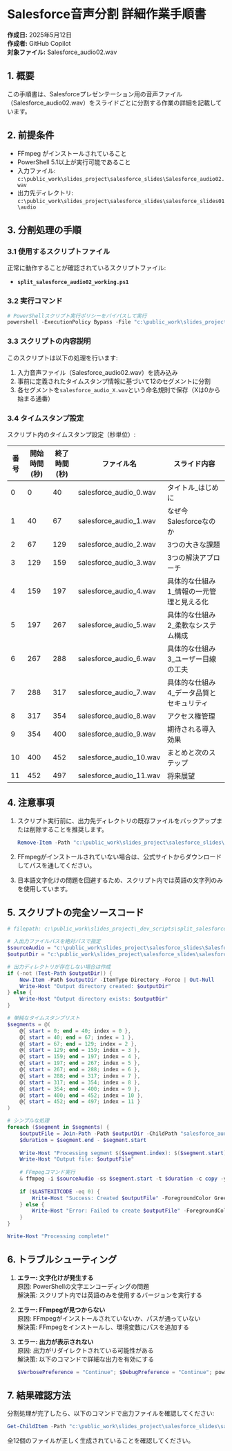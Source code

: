 # Salesforce音声分割 詳細作業手順書

**作成日:** 2025年5月12日  
**作成者:** GitHub Copilot  
**対象ファイル:** Salesforce_audio02.wav  

## 1. 概要

この手順書は、Salesforceプレゼンテーション用の音声ファイル（Salesforce_audio02.wav）をスライドごとに分割する作業の詳細を記載しています。

## 2. 前提条件

- FFmpeg がインストールされていること
- PowerShell 5.1以上が実行可能であること
- 入力ファイル: `c:\public_work\slides_project\salesforce_slides\Salesforce_audio02.wav`
- 出力先ディレクトリ: `c:\public_work\slides_project\salesforce_slides\salesforce_slides01\audio`

## 3. 分割処理の手順

### 3.1 使用するスクリプトファイル

正常に動作することが確認されているスクリプトファイル:
- **`split_salesforce_audio02_working.ps1`**

### 3.2 実行コマンド

```powershell
# PowerShellスクリプト実行ポリシーをバイパスして実行
powershell -ExecutionPolicy Bypass -File "c:\public_work\slides_project\_dev_scripts\split_salesforce_audio02_working.ps1"
```

### 3.3 スクリプトの内容説明

このスクリプトは以下の処理を行います:
1. 入力音声ファイル（Salesforce_audio02.wav）を読み込み
2. 事前に定義されたタイムスタンプ情報に基づいて12のセグメントに分割
3. 各セグメントを`salesforce_audio_X.wav`という命名規則で保存（Xは0から始まる通番）

### 3.4 タイムスタンプ設定

スクリプト内のタイムスタンプ設定（秒単位）:

| 番号 | 開始時間(秒) | 終了時間(秒) | ファイル名 | スライド内容 |
|------|------------|------------|-------------|-----------|
| 0 | 0 | 40 | salesforce_audio_0.wav | タイトル_はじめに |
| 1 | 40 | 67 | salesforce_audio_1.wav | なぜ今Salesforceなのか |
| 2 | 67 | 129 | salesforce_audio_2.wav | 3つの大きな課題 |
| 3 | 129 | 159 | salesforce_audio_3.wav | 3つの解決アプローチ |
| 4 | 159 | 197 | salesforce_audio_4.wav | 具体的な仕組み1_情報の一元管理と見える化 |
| 5 | 197 | 267 | salesforce_audio_5.wav | 具体的な仕組み2_柔軟なシステム構成 |
| 6 | 267 | 288 | salesforce_audio_6.wav | 具体的な仕組み3_ユーザー目線の工夫 |
| 7 | 288 | 317 | salesforce_audio_7.wav | 具体的な仕組み4_データ品質とセキュリティ |
| 8 | 317 | 354 | salesforce_audio_8.wav | アクセス権管理 |
| 9 | 354 | 400 | salesforce_audio_9.wav | 期待される導入効果 |
| 10 | 400 | 452 | salesforce_audio_10.wav | まとめと次のステップ |
| 11 | 452 | 497 | salesforce_audio_11.wav | 将来展望 |

## 4. 注意事項

1. スクリプト実行前に、出力先ディレクトリの既存ファイルをバックアップまたは削除することを推奨します。
   ```powershell
   Remove-Item -Path "c:\public_work\slides_project\salesforce_slides\salesforce_slides01\audio\salesforce_audio_*.wav" -Force
   ```

2. FFmpegがインストールされていない場合は、公式サイトからダウンロードしてパスを通してください。

3. 日本語文字化けの問題を回避するため、スクリプト内では英語の文字列のみを使用しています。

## 5. スクリプトの完全ソースコード

```powershell
# filepath: c:\public_work\slides_project\_dev_scripts\split_salesforce_audio02_working.ps1

# 入出力ファイルパスを絶対パスで指定
$sourceAudio = "c:\public_work\slides_project\salesforce_slides\Salesforce_audio02.wav"
$outputDir = "c:\public_work\slides_project\salesforce_slides\salesforce_slides01\audio"

# 出力ディレクトリが存在しない場合は作成
if (-not (Test-Path $outputDir)) {
    New-Item -Path $outputDir -ItemType Directory -Force | Out-Null
    Write-Host "Output directory created: $outputDir"
} else {
    Write-Host "Output directory exists: $outputDir"
}

# 単純なタイムスタンプリスト
$segments = @(
    @{ start = 0; end = 40; index = 0 },
    @{ start = 40; end = 67; index = 1 },
    @{ start = 67; end = 129; index = 2 },
    @{ start = 129; end = 159; index = 3 },
    @{ start = 159; end = 197; index = 4 },
    @{ start = 197; end = 267; index = 5 },
    @{ start = 267; end = 288; index = 6 },
    @{ start = 288; end = 317; index = 7 },
    @{ start = 317; end = 354; index = 8 },
    @{ start = 354; end = 400; index = 9 },
    @{ start = 400; end = 452; index = 10 },
    @{ start = 452; end = 497; index = 11 }
)

# シンプルな処理
foreach ($segment in $segments) {
    $outputFile = Join-Path -Path $outputDir -ChildPath "salesforce_audio_$($segment.index).wav"
    $duration = $segment.end - $segment.start
    
    Write-Host "Processing segment $($segment.index): $($segment.start)s to $($segment.end)s (duration: $duration s)"
    Write-Host "Output file: $outputFile"
    
    # FFmpegコマンド実行
    & ffmpeg -i $sourceAudio -ss $segment.start -t $duration -c copy -y $outputFile
    
    if ($LASTEXITCODE -eq 0) {
        Write-Host "Success: Created $outputFile" -ForegroundColor Green
    } else {
        Write-Host "Error: Failed to create $outputFile" -ForegroundColor Red
    }
}

Write-Host "Processing complete!"
```

## 6. トラブルシューティング

1. **エラー: 文字化けが発生する**  
   原因: PowerShellの文字エンコーディングの問題  
   解決策: スクリプト内では英語のみを使用するバージョンを実行する

2. **エラー: FFmpegが見つからない**  
   原因: FFmpegがインストールされていないか、パスが通っていない  
   解決策: FFmpegをインストールし、環境変数にパスを追加する

3. **エラー: 出力が表示されない**  
   原因: 出力がリダイレクトされている可能性がある  
   解決策: 以下のコマンドで詳細な出力を有効にする
   ```powershell
   $VerbosePreference = "Continue"; $DebugPreference = "Continue"; powershell -ExecutionPolicy Bypass -File "スクリプトのパス"
   ```

## 7. 結果確認方法

分割処理が完了したら、以下のコマンドで出力ファイルを確認してください:

```powershell
Get-ChildItem -Path "c:\public_work\slides_project\salesforce_slides\salesforce_slides01\audio" | Select-Object Name, Length, LastWriteTime | Sort-Object Name
```

全12個のファイルが正しく生成されていることを確認してください。
